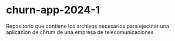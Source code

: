 # churn-app-2024-1
Repositorio que contiene los archivos necesarios para ejecutar una aplicacion de chrum de una empresa de telecomunicaciones
